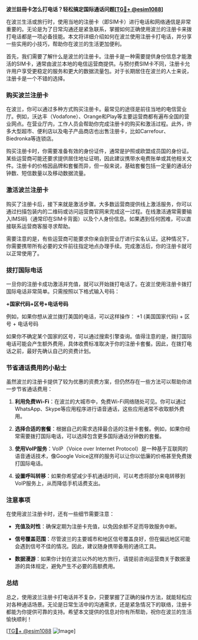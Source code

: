 **波兰註冊卡怎么打电话？轻松搞定国际通话问题[[TG💪+ @esim1088](https://t.me/s/esim1088)]**

在波兰生活或旅行时，使用当地的注册卡（即SIM卡）进行电话和网络通信是非常重要的。无论是为了日常沟通还是紧急联系，掌握如何正确使用波兰的注册卡来拨打电话都是一项必备技能。本文将详细介绍如何在波兰使用注册卡打电话，并分享一些实用的小技巧，帮助你在波兰的生活更加便利。

首先，我们需要了解什么是波兰的注册卡。注册卡是一种需要提供身份信息才能激活的SIM卡，通常由波兰本地的电信运营商提供。与预付费SIM卡不同，注册卡允许用户享受更稳定的服务和更大的数据流量包。对于长期居住在波兰的人士来说，注册卡是一个不错的选择。

### **购买波兰注册卡**
在波兰，你可以通过多种方式购买注册卡。最常见的途径是前往当地的电信营业厅。例如，沃达丰（Vodafone）、Orange和Play等主要运营商都有遍布全国的营业网点。在营业厅内，工作人员会帮助你完成注册卡的购买和激活过程。此外，许多大型超市、便利店以及电子产品商店也出售注册卡，比如Carrefour、Biedronka等连锁店。

购买注册卡时，你需要准备有效的身份证件，通常是护照或欧盟成员国的身份证。某些运营商可能还要求提供居住地址证明，因此建议携带水电费账单或其他相关文件。注册卡的价格因品牌和套餐而异，但一般来说，基础套餐包括一定量的通话分钟数、短信数量以及移动数据流量。

### **激活波兰注册卡**
购买了注册卡后，接下来就是激活步骤。大多数运营商提供线上激活服务，你可以通过扫描包装内的二维码或访问运营商官网来完成这一过程。在线激活通常需要输入IMSI码（通常印在SIM卡背面）以及个人身份信息。如果遇到任何困难，可以直接联系运营商客服寻求帮助。

需要注意的是，有些运营商可能要求你亲自到营业厅进行实名认证。这种情况下，你需要携带所有必要的文件前往指定地点办理手续。完成激活后，你的注册卡就可以正常使用了。

### **拨打国际电话**
一旦你的注册卡成功激活并充值，就可以开始拨打电话了。在波兰使用注册卡拨打国际电话非常简单。只需按照以下格式输入号码：

**+国家代码+区号+电话号码**

例如，如果你想从波兰拨打美国的电话，可以这样操作：
+1 (美国国家代码) + 区号 + 电话号码

如果你不确定某个国家的区号，可以通过搜索引擎查询。值得注意的是，拨打国际电话可能会产生额外费用，具体收费标准取决于你的注册卡套餐。因此，在拨打电话之前，最好先确认自己的资费计划。

### **节省通话费用的小贴士**
虽然波兰的注册卡提供了较为优惠的资费方案，但仍然存在一些方法可以帮助你进一步节省通话费用：

1. **利用免费Wi-Fi**：在波兰的大城市中，免费Wi-Fi网络随处可见。你可以通过WhatsApp、Skype等应用程序进行语音通话，这些应用通常不收取额外费用。
   
2. **选择合适的套餐**：根据自己的需求选择最合适的注册卡套餐。例如，如果你经常需要拨打国际电话，可以选择包含更多国际通话分钟数的套餐。

3. **使用VoIP服务**：VoIP（Voice over Internet Protocol）是一种基于互联网的语音通话技术，像Google Voice这样的服务可以让你以低廉的价格甚至免费拨打国际电话。

4. **设置呼叫转移**：如果你希望减少手机通话时间，可以考虑将部分来电转移到VoIP服务上，从而降低手机话费支出。

### **注意事项**
在使用波兰注册卡时，还有一些细节需要注意：

- **充值及时性**：确保定期为注册卡充值，以免因余额不足而导致服务中断。
  
- **信号覆盖范围**：尽管波兰的主要城市和地区信号覆盖良好，但在偏远地区可能会遇到信号不佳的情况。因此，建议随身携带备用的通讯工具。

- **数据漫游**：如果你计划在波兰以外的地方旅行，请提前咨询运营商关于数据漫游的具体规定，避免产生不必要的高额费用。

### **总结**
总之，使用波兰注册卡打电话并不复杂，只要掌握了正确的操作方法，就能轻松应对各种通话场景。无论是日常生活中的沟通需求，还是紧急情况下的联络，注册卡都能为你提供可靠的支持。希望本文提供的信息对你有所帮助，祝你在波兰的生活愉快顺利！

[[TG💪+ @esim1088](https://t.me/s/esim1088) ![Image](https://i.postimg.cc/4NQfJmqS/Snipaste-2025-05-13-00-14-12.png)]